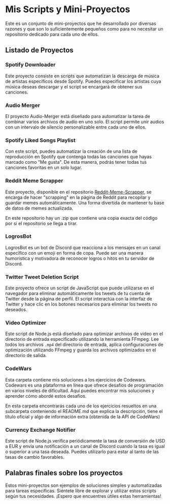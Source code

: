 # Mis Scripts y Mini-Proyectos

Este es un conjunto de mini-proyectos que he desarrollado por diversas razones y que son lo suficientemente pequeños como para no necesitar un repositorio dedicado para cada uno de ellos.

## Listado de Proyectos

### Spotify Downloader
Este proyecto consiste en scripts que automatizan la descarga de música de artistas específicos desde Spotify. Puedes especificar los artistas cuya música deseas descargar y el script se encargará de obtener sus canciones.

### Audio Merger
El proyecto Audio-Merger está diseñado para automatizar la tarea de combinar varios archivos de audio en uno solo. El script permite unir audios con un intervalo de silencio personalizable entre cada uno de ellos.

### Spotify Liked Songs Playlist
Con este script, puedes automatizar la creación de una lista de reproducción en Spotify que contenga todas las canciones que hayas marcado como "Me gusta". De esta manera, podrás tener todas tus canciones favoritas en un solo lugar.

### Reddit Meme Scrapper
Este proyecto, disponible en el repositorio [Reddit-Meme-Scrapper](https://github.com/AlexDevFiles/reddit-meme-database), se encarga de hacer "scrapping" en la página de Reddit para recopilar y guardar memes automáticamente. Una forma divertida de mantener tu base de datos de memes actualizada.

En este repositorio hay un .zip que contiene una copia exacta del código por si el repositorio se llega a tirar.

### LogrosBot
LogrosBot es un bot de Discord que reacciona a los mensajes en un canal específico con un emoji en forma de copa. Puede ser una manera humorística y motivadora de reconocer logros o hitos en tu servidor de Discord.

### Twitter Tweet Deletion Script
Este proyecto ofrece un script de JavaScript que puede utilizarse en el navegador para eliminar automáticamente los tweets de tu cuenta de Twitter desde la página de perfil. El script interactúa con la interfaz de Twitter y hace clic en los botones necesarios para eliminar los tweets no deseados.

### Video Optimizer
Este script de Node.js está diseñado para optimizar archivos de video en el directorio de entrada especificado utilizando la herramienta FFmpeg. Lee todos los archivos `.mp4` del directorio de entrada, aplica configuraciones de optimización utilizando FFmpeg y guarda los archivos optimizados en el directorio de salida.

### CodeWars
Esta carpeta contiene mis soluciones a los ejercicios de Codewars. Codewars es una plataforma en línea que ofrece desafíos de programación en varios niveles de dificultad. Aquí puedes encontrar mis soluciones y aprender cómo abordé estos desafíos.

En esta carpeta encontrarás cada uno de los ejercicios resueltos en una subcarpeta conteniendo el README.md que explica la descripción, tiene el título oficial y algo de información extra (obtenida de la API de CodeWars)

### Currency Exchange Notifier
Este script de Node.js verifica periódicamente la tasa de conversión de USD a EUR y envía una notificación a un canal de Discord cuando la tasa es igual o superior a una tasa deseada. Puedes utilizarlo para estar al tanto de las tasas de cambio favorables.

## Palabras finales sobre los proyectos

Estos mini-proyectos son ejemplos de soluciones simples y automatizadas para tareas específicas. Siéntete libre de explorar y utilizar estos scripts según tus necesidades. ¡Espero que encuentres útiles estas herramientas!
